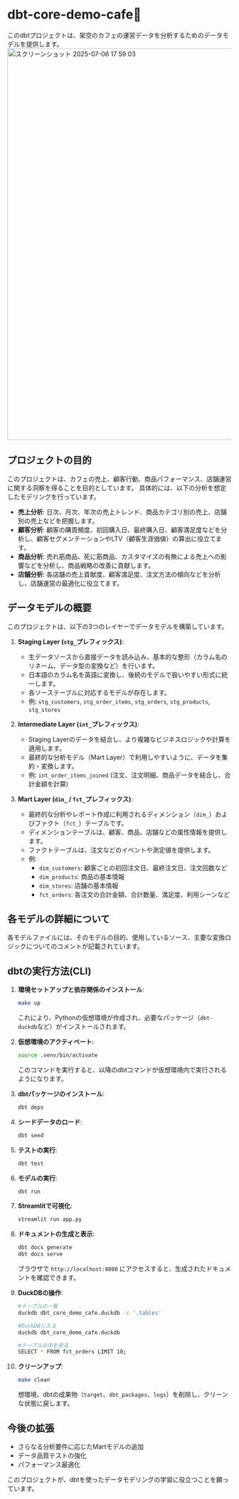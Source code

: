 # dbt-core-demo-cafe🥷

このdbtプロジェクトは、架空のカフェの運営データを分析するためのデータモデルを提供します。
<img width="878" alt="スクリーンショット 2025-07-06 17 59 03" src="https://github.com/user-attachments/assets/54404022-df87-4017-be50-9615f0ff4d28" />

## プロジェクトの目的

このプロジェクトは、カフェの売上、顧客行動、商品パフォーマンス、店舗運営に関する洞察を得ることを目的としています。
具体的には、以下の分析を想定したモデリングを行っています。

- **売上分析**: 日次、月次、年次の売上トレンド、商品カテゴリ別の売上、店舗別の売上などを把握します。
- **顧客分析**: 顧客の購買頻度、初回購入日、最終購入日、顧客満足度などを分析し、顧客セグメンテーションやLTV（顧客生涯価値）の算出に役立てます。
- **商品分析**: 売れ筋商品、死に筋商品、カスタマイズの有無による売上への影響などを分析し、商品戦略の改善に貢献します。
- **店舗分析**: 各店舗の売上貢献度、顧客満足度、注文方法の傾向などを分析し、店舗運営の最適化に役立てます。

## データモデルの概要

このプロジェクトは、以下の3つのレイヤーでデータモデルを構築しています。

1.  **Staging Layer (`stg_`プレフィックス)**:
    - 生データソースから直接データを読み込み、基本的な整形（カラム名のリネーム、データ型の変換など）を行います。
    - 日本語のカラム名を英語に変換し、後続のモデルで扱いやすい形式に統一します。
    - 各ソーステーブルに対応するモデルが存在します。
    - 例: `stg_customers`, `stg_order_items`, `stg_orders`, `stg_products`, `stg_stores`

2.  **Intermediate Layer (`int_`プレフィックス)**:
    - Staging Layerのデータを結合し、より複雑なビジネスロジックや計算を適用します。
    - 最終的な分析モデル（Mart Layer）で利用しやすいように、データを集約・変換します。
    - 例: `int_order_items_joined` (注文、注文明細、商品データを結合し、合計金額を計算)

3.  **Mart Layer (`dim_` / `fct_`プレフィックス)**:
    - 最終的な分析やレポート作成に利用されるディメンション（`dim_`）およびファクト（`fct_`）テーブルです。
    - ディメンションテーブルは、顧客、商品、店舗などの属性情報を提供します。
    - ファクトテーブルは、注文などのイベントや測定値を提供します。
    - 例:
        - `dim_customers`: 顧客ごとの初回注文日、最終注文日、注文回数など
        - `dim_products`: 商品の基本情報
        - `dim_stores`: 店舗の基本情報
        - `fct_orders`: 各注文の合計金額、合計数量、満足度、利用シーンなど

## 各モデルの詳細について

各モデルファイルには、そのモデルの目的、使用しているソース、主要な変換ロジックについてのコメントが記載されています。

## dbtの実行方法(CLI)

1.  **環境セットアップと依存関係のインストール**:
    ```bash
    make up
    ```
    これにより、Pythonの仮想環境が作成され、必要なパッケージ（`dbt-duckdb`など）がインストールされます。

2.  **仮想環境のアクティベート**:
    ```bash
    source .venv/bin/activate
    ```
    このコマンドを実行すると、以降のdbtコマンドが仮想環境内で実行されるようになります。

3.  **dbtパッケージのインストール**:
    ```bash
    dbt deps
    ```

4.  **シードデータのロード**:
    ```bash
    dbt seed
    ```
5.  **テストの実行**:
    ```bash
    dbt test
    ```

6.  **モデルの実行**:
    ```bash
    dbt run
    ```
7.  **Streamlitで可視化**:
    ```bash
    streamlit run app.py
    ```

8.  **ドキュメントの生成と表示**:
    ```bash
    dbt docs generate
    dbt docs serve
    ```
    ブラウザで `http://localhost:8080` にアクセスすると、生成されたドキュメントを確認できます。

10.  **DuckDBの操作**:
     ```bash
     #テーブルの一覧
     duckdb dbt_core_demo_cafe.duckdb -c '.tables'

     #DuckDBに入る
     duckdb dbt_core_demo_cafe.duckdb
     
     #テーブルの中を見る
     SELECT * FROM fct_orders LIMIT 10;
     ```

11.  **クリーンアップ**:
     ```bash
     make clean
     ```
     想環境、dbtの成果物（`target`、`dbt_packages`、`logs`）を削除し、クリーンな状態に戻します。

## 今後の拡張

- さらなる分析要件に応じたMartモデルの追加
- データ品質テストの強化
- パフォーマンス最適化

このプロジェクトが、dbtを使ったデータモデリングの学習に役立つことを願っています。
